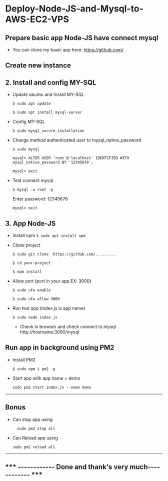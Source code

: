 ﻿# Deploy-Node-JS-and-Mysql-to-AWS-EC2-VPS

## Prepare basic app Node-JS have connect mysql 

- You can clone my basic app here: https://github.com/

## Create new instance
##  2. Install and config MY-SQL  
- Update ubuntu and  Install MY-SQL

    `$ sudo apt update`

    `$ sudo apt install mysql-server`

- Config MY-SQL

    `$ sudo mysql_secure_installation`

- Change method authenticated user to mysql_native_password

    `$ sudo mysql `

    `mysql> ALTER USER 'root'@'localhost' IDENTIFIED WITH mysql_native_password BY '12345678';`

    `mysql> exit`

- Test connect mysql

    `$ mysql -u root -p `

    Enter password: 12345678

    `mysql> exit`


##  3. App Node-JS

-  Install npm 
    `$ sudo apt install npm`

-  Clone project 

    `$ sudo git clone  https://github.com/.........`

    `$ cd your-project`

    `$ npm install `

-  Allow port (port in your app EX: 3000) 

    `$ sudo ufw enable`

    `$ sudo ufw allow 3000`

- Run test app  (index.js is app name)

    `$ sudo node index.js`
    - Check in browser and check connect to mysql  http://hostname:3000/mysql

## Run app in background using PM2
- Install PM2

    `$ sudo npm i pm2 -g`

- Start app with app name = demo

    `sudo pm2 start index.js --name demo`


---
## Bonus
- Can stop app using 

    `   sudo pm2 stop all `

- Can Reload app using      

    ` sudo pm2 reload all `

---

## *** ------------ Done and thank's very much------------  ***






